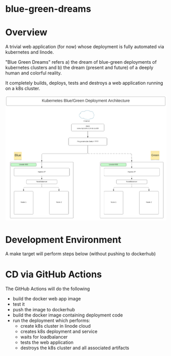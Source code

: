 # blue-green-dreams

# Overview

A trivial web application (for now) whose deployment is fully automated 
via kubernetes and linode.  

"Blue Green Dreams" refers a) the dream of blue-green deployments of kubernetes clusters and b) the dream (present and future) of a deeply human and colorful reality.

It completely builds, deploys, tests and destroys a web application running on a k8s cluster.

![Architecture Vision](blue-green-arch.png)

# Development Environment
A make target will perform steps below (without pushing to dockerhub)

# CD via GitHub Actions
The GitHub Actions will do the following
* build the docker web app image 
* test it
* push the image to dockerhub
* build the docker image containing deployment code
* run the deployment which performs:
    * create k8s cluster in linode cloud
    * creates k8s deployment and service
    * waits for loadbalancer
    * tests the web application
    * destroys the k8s cluster and all associated artifacts


